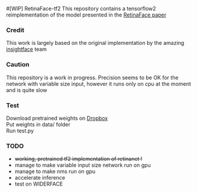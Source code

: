 #[WIP] RetinaFace-tf2
This repository contains a tensorflow2 reimplementation of the model presented in the [RetinaFace paper](https://arxiv.org/pdf/1905.00641.pdf)

### Credit
This work is largely based on the original implementation by the amazing [insightface](https://github.com/deepinsight/insightface) team

### Caution
This repository is a work in progress. Precision seems to be OK for the network with variable size input, however it runs only on cpu at the moment and is quite slow

### Test
Download pretrained weights on [Dropbox](https://www.dropbox.com/s/g4f2lap9cyrdfw5/retinafaceweights.npy?dl=0)  
Put weights in data/ folder  
Run test.py

### TODO
* ~~working, pretrained tf2 implementation of retinanet !~~
* manage to make variable input size network run on gpu
* manage to make nms run on gpu
* accelerate inference
* test on WIDERFACE
